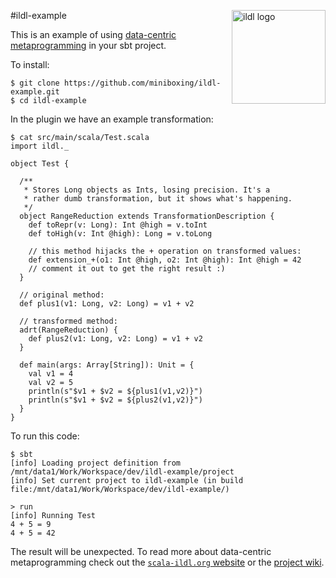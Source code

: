 #ildl-example
<img src="http://scala-miniboxing.org/images/ildl-logo.png" alt="ildl logo" width="150" align="right">

This is an example of using [data-centric metaprogramming](http://scala-ildl.org) in your sbt project. 

To install:
```
$ git clone https://github.com/miniboxing/ildl-example.git
$ cd ildl-example
```

In the plugin we have an example transformation:
```
$ cat src/main/scala/Test.scala 
import ildl._

object Test {

  /**
   * Stores Long objects as Ints, losing precision. It's a
   * rather dumb transformation, but it shows what's happening.
   */
  object RangeReduction extends TransformationDescription {
    def toRepr(v: Long): Int @high = v.toInt
    def toHigh(v: Int @high): Long = v.toLong

    // this method hijacks the + operation on transformed values:
    def extension_+(o1: Int @high, o2: Int @high): Int @high = 42
    // comment it out to get the right result :)
  }

  // original method:
  def plus1(v1: Long, v2: Long) = v1 + v2

  // transformed method:
  adrt(RangeReduction) {
    def plus2(v1: Long, v2: Long) = v1 + v2
  }

  def main(args: Array[String]): Unit = {
    val v1 = 4
    val v2 = 5
    println(s"$v1 + $v2 = ${plus1(v1,v2)}")
    println(s"$v1 + $v2 = ${plus2(v1,v2)}")
  }
}
```

To run this code:
```
$ sbt
[info] Loading project definition from /mnt/data1/Work/Workspace/dev/ildl-example/project
[info] Set current project to ildl-example (in build file:/mnt/data1/Work/Workspace/dev/ildl-example/)

> run
[info] Running Test 
4 + 5 = 9
4 + 5 = 42
```

The result will be unexpected. To read more about data-centric metaprogramming check out the [`scala-ildl.org` website](http://scala-ildl.org) or the [project wiki](https://github.com/miniboxing/ildl-plugin/wiki).
